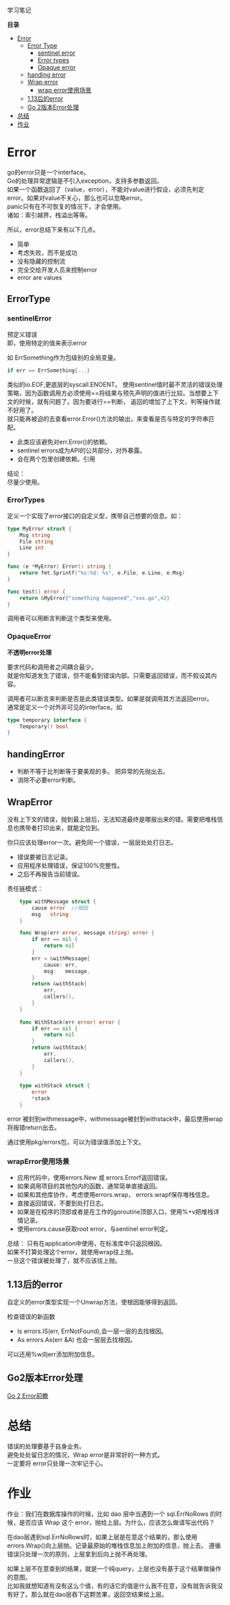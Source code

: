 学习笔记

**目录**
            
- [Error](#Error)         
    - [Error Type](##ErrorType)
        - [sentinel error](###sentinelError)
        - [Error types](###ErrorTypes)
        - [Opaque error](###OpaqueError)
    - [handing error](##handingError)
    - [Wrap error](##WrapError)
        - [wrap error使用场景](###wrapError使用场景)
    - [1.13后的error](##1.13后的error)
    - [Go 2版本Error处理](##Go2版本Error处理)
- [总结](#总结)
- [作业](#作业)


# Error
go的error只是一个interface。               
Go的处理异常逻辑是不引入exception，支持多参数返回。                         
如果一个函数返回了（value，error），不能对value进行假设，必须先判定error。如果对value不关心，那么也可以忽略error。            
panic只有在不可恢复的情况下，才会使用。              
诸如：索引越界，栈溢出等等。              

所以，error总结下来有以下几点。                  
- 简单
- 考虑失败，而不是成功            
- 没有隐藏的控制流
- 完全交给开发人员来控制error
- error are values

## ErrorType
### sentinelError 
预定义错误                                   
即，使用特定的值来表示error     

如 ErrSomething作为包级别的全局变量。            
```go
if err == ErrSomething{...}
```
类似的io.EOF,更底层的syscall.ENOENT。
使用sentinel值时最不灵活的错误处理策略，因为函数调用方必须使用==将结果与预先声明的值进行比较。当想要上下文的时候，就有问题了。因为要进行==判断，
返回的增加了上下文，判等操作就不好用了。                
就只能再被迫的去查看error.Error()方法的输出，来查看是否与特定的字符串匹配。                    

- 此类应该避免对err.Error()的依赖。                
- sentinel errors成为API的公共部分，对外暴露。
- 会在两个包里创建依赖。引用

结论：             
尽量少使用。              

### ErrorTypes
定义一个实现了error接口的自定义型，携带自己想要的信息。如：                    
```go
type MyError struct {
	Msg string
	File string
	Line int
}

func (e *MyError) Error() string {
	return fmt.Sprintf("%s:%d: %s", e.File, e.Line, e.Msg)
}

func test() error {
	return &MyError{"something happened","xxx.go",42}
}
```
调用者可以用断言判断这个类型来使用。


### OpaqueError

**不透明error处理**
              
要求代码和调用者之间耦合最少。                 
就是你知道发生了错误，但不能看到错误内部。只需要返回错误，而不假设其内容。                   

调用者可以断言来判断是否是此类错误类型。如果是就调用其方法返回error。               
通常是定义一个对外非可见的interface。如                    
```go
type temporary interface {
	Temporary() bool
}
```

## handingError
- 判断不等于比判断等于要美观的多。 把异常的先抛出去。                         
- 消除不必要error判断。


## WrapError
没有上下文的错误，抛到最上层后，无法知道最终是哪报出来的错。需要把堆栈信息也携带者打印出来，就能定位到。                

你只应该处理error一次。避免同一个错误，一层层处处打日志。

- 错误要被日志记录。
- 应用程序处理错误，保证100%完整性。
- 之后不再报告当前错误。               


责任链模式：       
```go
    type withMessage struct {
    	cause error  //根因
    	msg   string
    }

    func Wrap(err error, message string) error {
    	if err == nil {
    		return nil
    	}
    	err = &withMessage{
    		cause: err,
    		msg:   message,
    	}
    	return &withStack{
    		err,
    		callers(),
    	}
    }
    
    func WithStack(err error) error {
    	if err == nil {
    		return nil
    	}
    	return &withStack{
    		err,
    		callers(),
    	}
    }
    
    type withStack struct {
    	error
    	*stack
    }
```
  
error 被封到withmessage中，withmessage被封到withstack中，最后使用wrap将报错return出去。

通过使用pkg/errors包，可以为错误值添加上下文。

### wrapError使用场景                
- 应用代码中，使用errors.New 或 errors.Errorf返回错误。                   
- 如果调用项目的其他包内的函数，通常简单直接返回。                 
- 如果和其他库协作，考虑使用errors.wrap， errors.wrapf保存堆栈信息。
- 直接返回错误，不要到处打日志。           
- 如果是在程序的顶部或者是在工作的goroutine顶部入口，使用%+v把堆栈详情记录。               
- 使用errors.cause获取root error，与sentinel error判定。                 

总结：
只有在application中使用，在标准库中只返回根因。                    
如果不打算处理这个error，就使用wrap往上抛。                                  
一旦这个错误被处理了，就不应该往上抛。                 

## 1.13后的error
自定义的error类型实现一个Unwrap方法，使根因能够得到返回。

检查错误的新函数                    
- Is
    errors.IS(err, ErrNotFound),会一层一层的去找根因。                 
- As
    errors.As(err &A) 也会一层层去找根因。                

可以还用%w向err添加附加信息。                   

## Go2版本Error处理
[Go 2 Error前瞻](https://go.googlesource.com/proposal/+/master/design/29934-error-values.md)


# 总结
错误的处理要基于自身业务。            
避免处处留日志的情况，Wrap error是非常好的一种方式。         
一定要将 error只处理一次牢记于心。            





# 作业
作业：我们在数据库操作的时候，比如 dao 层中当遇到一个 sql.ErrNoRows 的时候，是否应该 Wrap 这个 error，抛给上层。为什么，应该怎么做请写出代码？

在dao层遇到sql.ErrNoRows时，如果上层是在意这个结果的，那么使用errors.Wrap()向上层抛。记录最原始的堆栈信息加上附加的信息，抛上去。
遵循错误只处理一次的原则，上层拿到后向上抛不再处理。

如果上层不在意查到的结果，就是一个纯query，上层也没有基于这个结果做操作的意图。              
比如我就想知道有没有这么个值，有的话它的值是什么我不在意，没有就告诉我没有好了。那么就在dao层吞下这颗苦果，返回空结果给上层。

















